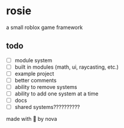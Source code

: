 # rosie
a small roblox game framework

## todo
- [ ] module system
- [ ] built in modules (math, ui, raycasting, etc.)
- [ ] example project
- [ ] better comments
- [ ] ability to remove systems
- [ ] ability to add one system at a time
- [ ] docs
- [ ] shared systems??????????

made with 💜 by nova